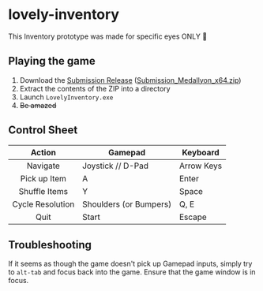 # lovely-inventory

This Inventory prototype was made for specific eyes ONLY 👀

## Playing the game

1. Download the [Submission Release](https://github.com/Medallyon/lovely-inventory/releases/tag/r4) ([Submission_Medallyon_x64.zip](https://github.com/Medallyon/lovely-inventory/releases/download/r4/Submission_Medallyon_x64.zip))
1. Extract the contents of the ZIP into a directory
1. Launch `LovelyInventory.exe`
1. ~~Be amazed~~

## Control Sheet

| Action | Gamepad | Keyboard |
|:---:|---|---|
| Navigate | Joystick // D-Pad | Arrow Keys |
| Pick up Item | A | Enter |
| Shuffle Items | Y | Space |
| Cycle Resolution | Shoulders (or Bumpers) | Q, E |
| Quit | Start | Escape |

## Troubleshooting

If it seems as though the game doesn't pick up Gamepad inputs, simply try to `alt-tab` and focus back into the game. Ensure that the game window is in focus.
